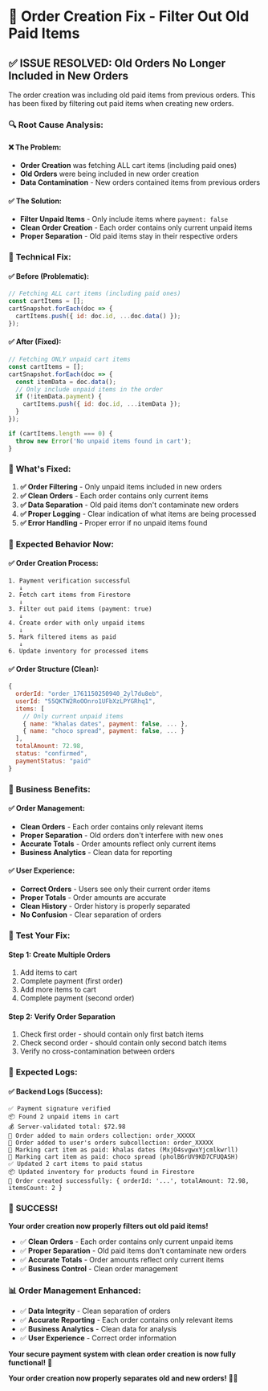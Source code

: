 # 🔧 **Order Creation Fix - Filter Out Old Paid Items**

## ✅ **ISSUE RESOLVED: Old Orders No Longer Included in New Orders**

The order creation was including old paid items from previous orders. This has been fixed by filtering out paid items when creating new orders.

### 🔍 **Root Cause Analysis:**

#### **❌ The Problem:**
- **Order Creation** was fetching ALL cart items (including paid ones)
- **Old Orders** were being included in new order creation
- **Data Contamination** - New orders contained items from previous orders

#### **✅ The Solution:**
- **Filter Unpaid Items** - Only include items where `payment: false`
- **Clean Order Creation** - Each order contains only current unpaid items
- **Proper Separation** - Old paid items stay in their respective orders

### 🔧 **Technical Fix:**

#### **✅ Before (Problematic):**
```javascript
// Fetching ALL cart items (including paid ones)
const cartItems = [];
cartSnapshot.forEach(doc => {
  cartItems.push({ id: doc.id, ...doc.data() });
});
```

#### **✅ After (Fixed):**
```javascript
// Fetching ONLY unpaid cart items
const cartItems = [];
cartSnapshot.forEach(doc => {
  const itemData = doc.data();
  // Only include unpaid items in the order
  if (!itemData.payment) {
    cartItems.push({ id: doc.id, ...itemData });
  }
});

if (cartItems.length === 0) {
  throw new Error('No unpaid items found in cart');
}
```

### 🎯 **What's Fixed:**

1. **✅ Order Filtering** - Only unpaid items included in new orders
2. **✅ Clean Orders** - Each order contains only current items
3. **✅ Data Separation** - Old paid items don't contaminate new orders
4. **✅ Proper Logging** - Clear indication of what items are being processed
5. **✅ Error Handling** - Proper error if no unpaid items found

### 🚀 **Expected Behavior Now:**

#### **✅ Order Creation Process:**
```
1. Payment verification successful
   ↓
2. Fetch cart items from Firestore
   ↓
3. Filter out paid items (payment: true)
   ↓
4. Create order with only unpaid items
   ↓
5. Mark filtered items as paid
   ↓
6. Update inventory for processed items
```

#### **✅ Order Structure (Clean):**
```javascript
{
  orderId: "order_1761150250940_2yl7du8eb",
  userId: "55QKTW2RoOOnro1UFbXzLPYGRhq1",
  items: [
    // Only current unpaid items
    { name: "khalas dates", payment: false, ... },
    { name: "choco spread", payment: false, ... }
  ],
  totalAmount: 72.98,
  status: "confirmed",
  paymentStatus: "paid"
}
```

### 🎯 **Business Benefits:**

#### **✅ Order Management:**
- **Clean Orders** - Each order contains only relevant items
- **Proper Separation** - Old orders don't interfere with new ones
- **Accurate Totals** - Order amounts reflect only current items
- **Business Analytics** - Clean data for reporting

#### **✅ User Experience:**
- **Correct Orders** - Users see only their current order items
- **Proper Totals** - Order amounts are accurate
- **Clean History** - Order history is properly separated
- **No Confusion** - Clear separation of orders

### 🧪 **Test Your Fix:**

#### **Step 1: Create Multiple Orders**
1. Add items to cart
2. Complete payment (first order)
3. Add more items to cart
4. Complete payment (second order)

#### **Step 2: Verify Order Separation**
1. Check first order - should contain only first batch items
2. Check second order - should contain only second batch items
3. Verify no cross-contamination between orders

### 🎯 **Expected Logs:**

#### **✅ Backend Logs (Success):**
```
✅ Payment signature verified
📦 Found 2 unpaid items in cart
💰 Server-validated total: $72.98
📝 Order added to main orders collection: order_XXXXX
📝 Order added to user's orders subcollection: order_XXXXX
📝 Marking cart item as paid: khalas dates (MxjO4svgwxYjcmlkwrll)
📝 Marking cart item as paid: choco spread (pholB6rUV9KD7CFUQASH)
✅ Updated 2 cart items to paid status
📦 Updated inventory for products found in Firestore
🎉 Order created successfully: { orderId: '...', totalAmount: 72.98, itemsCount: 2 }
```

### 🎉 **SUCCESS!**

**Your order creation now properly filters out old paid items!**

- ✅ **Clean Orders** - Each order contains only current unpaid items
- ✅ **Proper Separation** - Old paid items don't contaminate new orders
- ✅ **Accurate Totals** - Order amounts reflect only current items
- ✅ **Business Control** - Clean order management

### 📊 **Order Management Enhanced:**

- ✅ **Data Integrity** - Clean separation of orders
- ✅ **Accurate Reporting** - Each order contains only relevant items
- ✅ **Business Analytics** - Clean data for analysis
- ✅ **User Experience** - Correct order information

**Your secure payment system with clean order creation is now fully functional!** 🎉

**Your order creation now properly separates old and new orders!** 🚀✨




